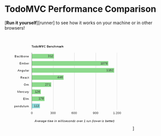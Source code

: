 # TodoMVC Performance Comparison

[**Run it yourself**][runner] to see how it works on your machine or in other
browsers!

![Sample of pendulum execution in Chrome, Fedora 19](sample.png)]

